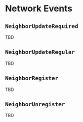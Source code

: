 # Network Events

## `NeighborUpdateRequired`

TBD

## `NeighborUpdateRegular`

TBD


## `NeighborRegister`

TBD

## `NeighborUnregister`

TBD
